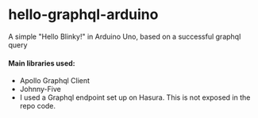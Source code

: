 # hello-graphql-arduino
A simple "Hello Blinky!" in Arduino Uno, based on a successful graphql query
#### Main libraries used:
- Apollo Graphql Client
- Johnny-Five
- I used a Graphql endpoint set up on Hasura. This is not exposed in the repo code.
